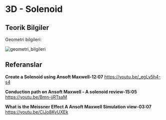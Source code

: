 # 3D - Solenoid

## Teorik Bilgiler
Geometri bilgileri:

![geometri_bilgileri](https://github.com/dagaca/Ansys-Maxwell-Portfolio/assets/80363244/3e24ec63-5aac-48e9-b2f0-571e3d8ebd21)


## Referanslar
**Create a Solenoid using Ansoft Maxwell-12:07**
https://youtu.be/_egLv5h4-s4 

**Conduction path on Ansoft Maxwell - A solenoid review-15:05**
https://youtu.be/Bmn-jjRTsaM 

**What is the Meissner Effect A Ansoft Maxwell Simulation view-03:07**
https://youtu.be/CjJo8KyUXEk 
